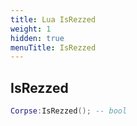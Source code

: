 ```yaml
---
title: Lua IsRezzed
weight: 1
hidden: true
menuTitle: IsRezzed
---
```

## IsRezzed
```lua
Corpse:IsRezzed(); -- bool
```